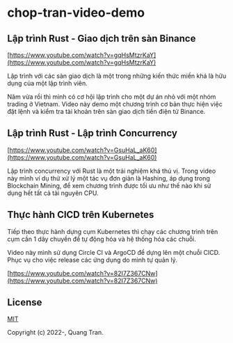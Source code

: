 # chop-tran-video-demo

## Lập trình Rust - Giao dịch trên sàn Binance

[https://www.youtube.com/watch?v=gqHsMtzrKaY](https://www.youtube.com/watch?v=gqHsMtzrKaY)

Lập trình với các sàn giao dịch là một trong những kiến thức miền khá là hữu dụng của một lập trình viên.

Năm vừa rồi thì mình có cơ hội lập trình cho một dự án nhỏ với một nhóm trading ở Vietnam. Video này demo một chương trình cơ bản thực hiện việc đặt lệnh và kiểm tra tài khoản trên sàn giao dịch tiền điện tử Binance.

## Lập trình Rust - Lập trình Concurrency

[https://www.youtube.com/watch?v=GsuHaL_aK60](https://www.youtube.com/watch?v=GsuHaL_aK60)

Lập trình concurrency với Rust là một trải nghiệm khá thú vị. Trong video này mình ví dụ thử xử lý một tác vụ đơn giản là Hashing, áp dụng trong Blockchain Mining, để xem chương trình được tối ưu như thế nào khi sử dụng hết tất cả tài nguyên CPU.


## Thực hành CICD trên Kubernetes

Tiếp theo thực hành dựng cụm Kubernetes thì chạy các chương trình trên cụm cần 1 dây chuyền để tự động hóa và hệ thống hóa các chuỗi.

Video này mình sử dụng Circle CI và ArgoCD để dựng lên một chuỗi CICD. Phục vụ cho việc release các ứng dụng do mình tự quản lý.

[https://www.youtube.com/watch?v=82I7Z367CNw](https://www.youtube.com/watch?v=82I7Z367CNw)


## License

[MIT](https://opensource.org/licenses/MIT)

Copyright (c) 2022-, Quang Tran.


